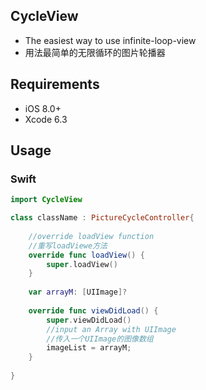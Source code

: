 ## CycleView

* The easiest way to use infinite-loop-view
* 用法最简单的无限循环的图片轮播器

## Requirements

* iOS 8.0+ 
* Xcode 6.3


## Usage

### Swift

```swift
import CycleView

class className : PictureCycleController{
    
    //override loadView function
    //重写loadViewe方法
    override func loadView() {
        super.loadView()
    }
    
    var arrayM: [UIImage]?
    
    override func viewDidLoad() {
        super.viewDidLoad()
        //input an Array with UIImage
        //传入一个UIImage的图像数组
        imageList = arrayM;
    }
    
}

```

